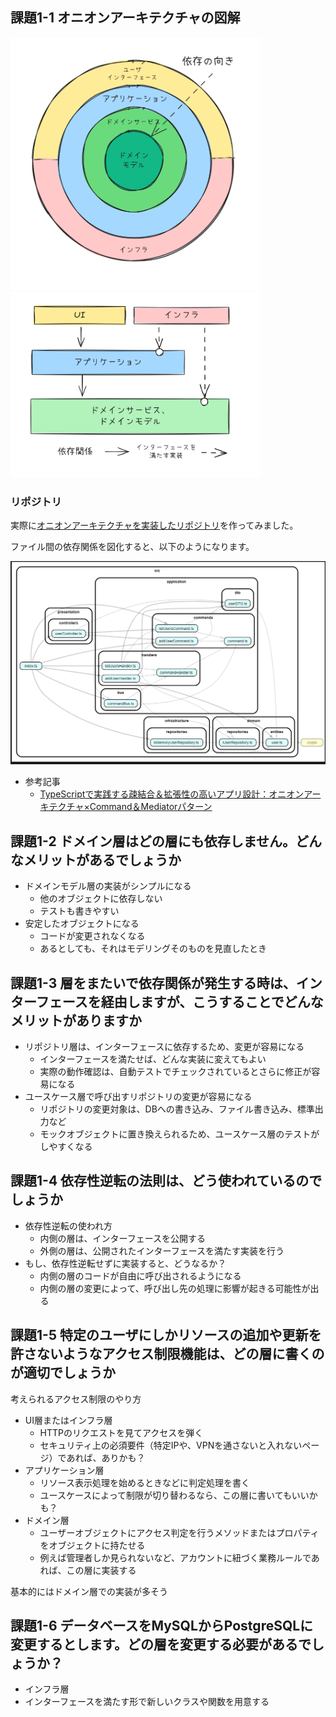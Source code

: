 ## 課題1-1 オニオンアーキテクチャの図解

<img src="attachments/Pasted%20image%2020250222172628.png" width="400px">

<img src="attachments/Pasted%20image%2020250222172650.png" width="400px">

### リポジトリ

実際に[オニオンアーキテクチャを実装したリポジトリ](https://github.com/praha-kmishima/onion-architecture)を作ってみました。

ファイル間の依存関係を図化すると、以下のようになります。

<img src="https://github.com/praha-kmishima/onion-architecture/raw/main/public/image.png" width="600px">

- 参考記事
	- [TypeScriptで実践する疎結合＆拡張性の高いアプリ設計：オニオンアーキテクチャ×Command＆Mediatorパターン](https://zenn.dev/trskd/articles/541a6b98c3fbe1)

## 課題1-2 ドメイン層はどの層にも依存しません。どんなメリットがあるでしょうか

- ドメインモデル層の実装がシンプルになる
	- 他のオブジェクトに依存しない
	- テストも書きやすい
- 安定したオブジェクトになる
	- コードが変更されなくなる
	- あるとしても、それはモデリングそのものを見直したとき

## 課題1-3 層をまたいで依存関係が発生する時は、インターフェースを経由しますが、こうすることでどんなメリットがありますか

- リポジトリ層は、インターフェースに依存するため、変更が容易になる
	- インターフェースを満たせば、どんな実装に変えてもよい
	- 実際の動作確認は、自動テストでチェックされているとさらに修正が容易になる
- ユースケース層で呼び出すリポジトリの変更が容易になる
	- リポジトリの変更対象は、DBへの書き込み、ファイル書き込み、標準出力など
	- モックオブジェクトに置き換えられるため、ユースケース層のテストがしやすくなる


## 課題1-4 依存性逆転の法則は、どう使われているのでしょうか

- 依存性逆転の使われ方
	- 内側の層は、インターフェースを公開する
	- 外側の層は、公開されたインターフェースを満たす実装を行う
- もし、依存性逆転せずに実装すると、どうなるか？
	- 内側の層のコードが自由に呼び出されるようになる
	- 内側の層の変更によって、呼び出し先の処理に影響が起きる可能性が出る

## 課題1-5 特定のユーザにしかリソースの追加や更新を許さないようなアクセス制限機能は、どの層に書くのが適切でしょうか

考えられるアクセス制限のやり方
- UI層またはインフラ層
	- HTTPのリクエストを見てアクセスを弾く
	- セキュリティ上の必須要件（特定IPや、VPNを通さないと入れないページ）であれば、ありかも？
- アプリケーション層
	- リソース表示処理を始めるときなどに判定処理を書く
	- ユースケースによって制限が切り替わるなら、この層に書いてもいいかも？
- ドメイン層
	- ユーザーオブジェクトにアクセス判定を行うメソッドまたはプロパティをオブジェクトに持たせる
	- 例えば管理者しか見られないなど、アカウントに紐づく業務ルールであれば、この層に実装する

基本的にはドメイン層での実装が多そう

## 課題1-6 データベースをMySQLからPostgreSQLに変更するとします。どの層を変更する必要があるでしょうか？

- インフラ層
- インターフェースを満たす形で新しいクラスや関数を用意する